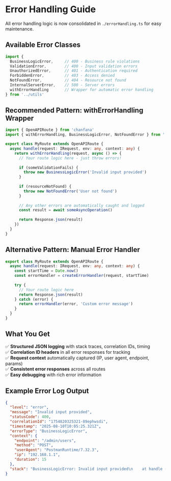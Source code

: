 # Error Handling Guide

All error handling logic is now consolidated in `./errorHandling.ts` for easy maintenance.

## Available Error Classes

```typescript
import { 
  BusinessLogicError,     // 400 - Business rule violations
  ValidationError,        // 400 - Input validation errors  
  UnauthorizedError,      // 401 - Authentication required
  ForbiddenError,         // 403 - Access denied
  NotFoundError,          // 404 - Resource not found
  InternalServerError,    // 500 - Server errors
  withErrorHandling       // Wrapper for automatic error handling
} from '../utils'
```

## Recommended Pattern: withErrorHandling Wrapper

```typescript
import { OpenAPIRoute } from 'chanfana'
import { withErrorHandling, BusinessLogicError, NotFoundError } from '../utils'

export class MyRoute extends OpenAPIRoute {
  async handle(request: IRequest, env: any, context: any) {
    return withErrorHandling(request, async () => {
      // Your route logic here - just throw errors!
      
      if (someValidationFails) {
        throw new BusinessLogicError('Invalid input provided')
      }
      
      if (resourceNotFound) {
        throw new NotFoundError('User not found')
      }
      
      // Any other errors are automatically caught and logged
      const result = await someAsyncOperation() 
      
      return Response.json(result)
    })
  }
}
```

## Alternative Pattern: Manual Error Handler

```typescript
export class MyRoute extends OpenAPIRoute {
  async handle(request: IRequest, env: any, context: any) {
    const startTime = Date.now()
    const errorHandler = createErrorHandler(request, startTime)
    
    try {
      // Your route logic here
      return Response.json(result)
    } catch (error) {
      return errorHandler(error, 'Custom error message')
    }
  }
}
```

## What You Get

✅ **Structured JSON logging** with stack traces, correlation IDs, timing  
✅ **Correlation ID headers** in all error responses for tracking  
✅ **Request context** automatically captured (IP, user agent, endpoint, params)  
✅ **Consistent error responses** across all routes  
✅ **Easy debugging** with rich error information

## Example Error Log Output

```json
{
  "level": "error",
  "message": "Invalid input provided",
  "statusCode": 400,
  "correlationId": "1754820325321-89ephwsdi",
  "timestamp": "2025-08-10T10:05:25.321Z",
  "errorType": "BusinessLogicError",
  "context": {
    "endpoint": "/admin/users",
    "method": "POST",
    "userAgent": "PostmanRuntime/7.32.3",
    "ip": "192.168.1.1",
    "duration": 15
  },
  "stack": "BusinessLogicError: Invalid input provided\n    at handle (/path/to/route.ts:45:15)..."
}
```